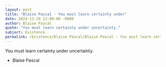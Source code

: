 ```yaml
---
layout: post
title: "Blaise Pascal - You must learn certainty under"
date: 2024-12-28 12:00:00 -0000
author: Blaise Pascal
quote: "You must learn certainty under uncertainty."
subject: Existence
permalink: /Existence/Blaise Pascal/Blaise Pascal - You must learn certainty under
---
```


You must learn certainty under uncertainty.

- Blaise Pascal
